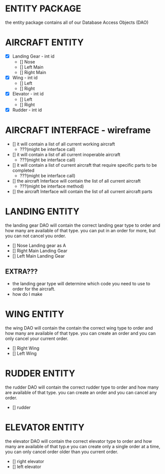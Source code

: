 # ENTITY PACKAGE
the entity package contains all of our Database Access Objects (DAO)

# AIRCRAFT ENTITY
- [X] Landing Gear - int id
    - [] Nose 
    - [] Left Main 
    - [] Right Main 
- [x] Wing - int id
    - [] Left 
    - [] Right
- [x] Elevator - int id
    - [] Left
    - [] Right
- [x] Rudder - int id

# AIRCRAFT INTERFACE - wireframe
- [] it will contain a list of all current working aircraft
    - ???(might be interface call)
- [] it will contain a list of all current inoperable aircraft
    - ???(might be interface call)
- [] it will contain a list of current aircraft that require specific parts to be completed
    - ???(might be interface call)
- [] the aircraft Interface will contain the list of all current aircraft
    - ???(might be interface method)
- [] the aircraft Interface will contain the list of all current aircraft parts

# LANDING ENTITY
the landing gear DAO will contain the correct landing gear type to order and how many are available of that type. you can put in an order for more, but you can not cancel you order.
- [] Nose Landing gear as A
- [] Right Main Landing Gear
- [] Left Main Landing Gear

## EXTRA???
- the landing gear type will determine which code you need to use to order for the aircraft.
- how do I make

# WING ENTITY
the wing DAO will contain the contain the correct wing type to order and how many are available of that type. you can create an order and you can only cancel your current order.
- [] Right Wing
- [] Left Wing

# RUDDER ENTITY
the rudder DAO will contain the correct rudder type to order and how many are available of that type. you can create an order and you can cancel any order.
- [] rudder

# ELEVATOR ENTITY
the elevator DAO will contain the correct elevator type to order and how many are available of that typ.e you can create only a single order at a time, you can only cancel order older than you current order.
- [] right elevator
- [] left elevator